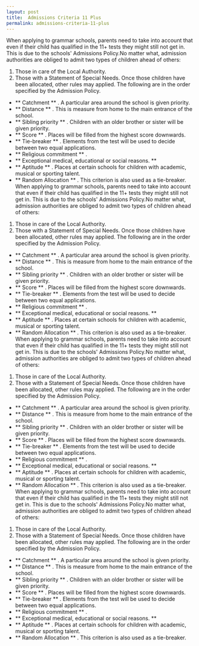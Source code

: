 ```yaml
---
layout: post
title:  Admissions Criteria 11 Plus
permalink: admissions-criteria-11-plus
---
```

When applying to grammar schools, parents need to take into account that even
if their child has qualified in the 11+ tests they might still not get in.
This is due to the schools' Admissions Policy.No matter what, admission
authorities are obliged to admit two types of children ahead of others:

  1. Those in care of the Local Authority. 
  2. Those with a Statement of Special Needs. 
Once those children have been allocated, other rules may applied. The
following are in the order specified by the Admission Policy.

  * ** Catchment ** . A particular area around the school is given priority. 
  * ** Distance ** . This is measure from home to the main entrance of the school. 
  * ** Sibling priority ** . Children with an older brother or sister will be given priority. 
  * ** Score ** . Places will be filled from the highest score downwards. 
  * ** Tie-breaker ** . Elements from the test will be used to decide between two equal applications. 
  * ** Religious commitment ** . 
  * ** Exceptional medical, educational or social reasons. **
  * ** Aptitude ** . Places at certain schools for children with academic, musical or sporting talent. 
  * ** Random Allocation ** . This criterion is also used as a tie-breaker. 
When applying to grammar schools, parents need to take into account that even
if their child has qualified in the 11+ tests they might still not get in.
This is due to the schools' Admissions Policy.No matter what, admission
authorities are obliged to admit two types of children ahead of others:

  1. Those in care of the Local Authority. 
  2. Those with a Statement of Special Needs. 
Once those children have been allocated, other rules may applied. The
following are in the order specified by the Admission Policy.

  * ** Catchment ** . A particular area around the school is given priority. 
  * ** Distance ** . This is measure from home to the main entrance of the school. 
  * ** Sibling priority ** . Children with an older brother or sister will be given priority. 
  * ** Score ** . Places will be filled from the highest score downwards. 
  * ** Tie-breaker ** . Elements from the test will be used to decide between two equal applications. 
  * ** Religious commitment ** . 
  * ** Exceptional medical, educational or social reasons. **
  * ** Aptitude ** . Places at certain schools for children with academic, musical or sporting talent. 
  * ** Random Allocation ** . This criterion is also used as a tie-breaker. 
When applying to grammar schools, parents need to take into account that even
if their child has qualified in the 11+ tests they might still not get in.
This is due to the schools' Admissions Policy.No matter what, admission
authorities are obliged to admit two types of children ahead of others:

  1. Those in care of the Local Authority. 
  2. Those with a Statement of Special Needs. 
Once those children have been allocated, other rules may applied. The
following are in the order specified by the Admission Policy.

  * ** Catchment ** . A particular area around the school is given priority. 
  * ** Distance ** . This is measure from home to the main entrance of the school. 
  * ** Sibling priority ** . Children with an older brother or sister will be given priority. 
  * ** Score ** . Places will be filled from the highest score downwards. 
  * ** Tie-breaker ** . Elements from the test will be used to decide between two equal applications. 
  * ** Religious commitment ** . 
  * ** Exceptional medical, educational or social reasons. **
  * ** Aptitude ** . Places at certain schools for children with academic, musical or sporting talent. 
  * ** Random Allocation ** . This criterion is also used as a tie-breaker. 
When applying to grammar schools, parents need to take into account that even
if their child has qualified in the 11+ tests they might still not get in.
This is due to the schools' Admissions Policy.No matter what, admission
authorities are obliged to admit two types of children ahead of others:

  1. Those in care of the Local Authority. 
  2. Those with a Statement of Special Needs. 
Once those children have been allocated, other rules may applied. The
following are in the order specified by the Admission Policy.

  * ** Catchment ** . A particular area around the school is given priority. 
  * ** Distance ** . This is measure from home to the main entrance of the school. 
  * ** Sibling priority ** . Children with an older brother or sister will be given priority. 
  * ** Score ** . Places will be filled from the highest score downwards. 
  * ** Tie-breaker ** . Elements from the test will be used to decide between two equal applications. 
  * ** Religious commitment ** . 
  * ** Exceptional medical, educational or social reasons. **
  * ** Aptitude ** . Places at certain schools for children with academic, musical or sporting talent. 
  * ** Random Allocation ** . This criterion is also used as a tie-breaker.
